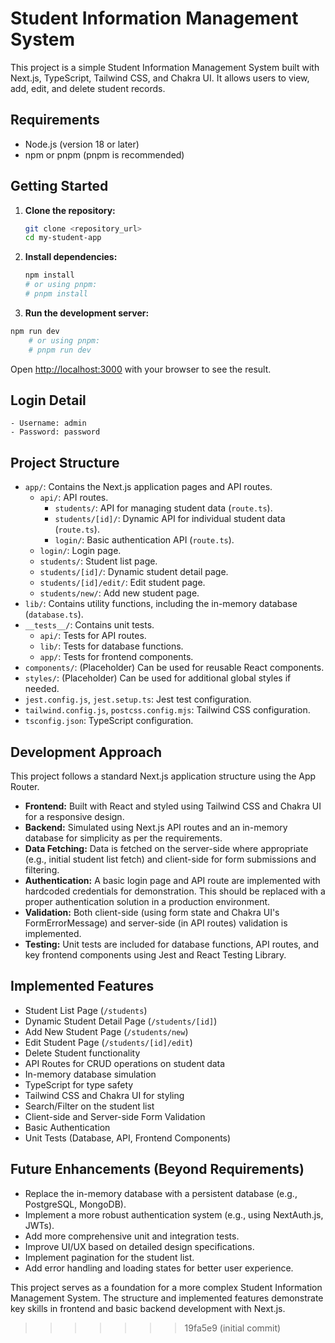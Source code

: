 # Student Information Management System

This project is a simple Student Information Management System built with Next.js, TypeScript, Tailwind CSS, and Chakra UI. It allows users to view, add, edit, and delete student records.

## Requirements

- Node.js (version 18 or later)
- npm or pnpm (pnpm is recommended)

## Getting Started

1.  **Clone the repository:**

    ```bash
    git clone <repository_url>
    cd my-student-app
    ```

2.  **Install dependencies:**

    ```bash
    npm install
    # or using pnpm:
    # pnpm install
    ```

3.  **Run the development server:**

```bash
npm run dev
    # or using pnpm:
    # pnpm run dev
```

Open [http://localhost:3000](http://localhost:3000) with your browser to see the result.

## Login Detail
    - Username: admin
    - Password: password

## Project Structure

- `app/`: Contains the Next.js application pages and API routes.
    - `api/`: API routes.
        - `students/`: API for managing student data (`route.ts`).
        - `students/[id]/`: Dynamic API for individual student data (`route.ts`).
        - `login/`: Basic authentication API (`route.ts`).
    - `login/`: Login page.
    - `students/`: Student list page.
    - `students/[id]/`: Dynamic student detail page.
    - `students/[id]/edit/`: Edit student page.
    - `students/new/`: Add new student page.
- `lib/`: Contains utility functions, including the in-memory database (`database.ts`).
- `__tests__/`: Contains unit tests.
    - `api/`: Tests for API routes.
    - `lib/`: Tests for database functions.
    - `app/`: Tests for frontend components.
- `components/`: (Placeholder) Can be used for reusable React components.
- `styles/`: (Placeholder) Can be used for additional global styles if needed.
- `jest.config.js`, `jest.setup.ts`: Jest test configuration.
- `tailwind.config.js`, `postcss.config.mjs`: Tailwind CSS configuration.
- `tsconfig.json`: TypeScript configuration.

## Development Approach

This project follows a standard Next.js application structure using the App Router. 

- **Frontend:** Built with React and styled using Tailwind CSS and Chakra UI for a responsive design.
- **Backend:** Simulated using Next.js API routes and an in-memory database for simplicity as per the requirements.
- **Data Fetching:** Data is fetched on the server-side where appropriate (e.g., initial student list fetch) and client-side for form submissions and filtering.
- **Authentication:** A basic login page and API route are implemented with hardcoded credentials for demonstration. This should be replaced with a proper authentication solution in a production environment.
- **Validation:** Both client-side (using form state and Chakra UI's FormErrorMessage) and server-side (in API routes) validation is implemented.
- **Testing:** Unit tests are included for database functions, API routes, and key frontend components using Jest and React Testing Library.

## Implemented Features

- Student List Page (`/students`)
- Dynamic Student Detail Page (`/students/[id]`)
- Add New Student Page (`/students/new`)
- Edit Student Page (`/students/[id]/edit`)
- Delete Student functionality
- API Routes for CRUD operations on student data
- In-memory database simulation
- TypeScript for type safety
- Tailwind CSS and Chakra UI for styling
- Search/Filter on the student list
- Client-side and Server-side Form Validation
- Basic Authentication
- Unit Tests (Database, API, Frontend Components)

## Future Enhancements (Beyond Requirements)

- Replace the in-memory database with a persistent database (e.g., PostgreSQL, MongoDB).
- Implement a more robust authentication system (e.g., using NextAuth.js, JWTs).
- Add more comprehensive unit and integration tests.
- Improve UI/UX based on detailed design specifications.
- Implement pagination for the student list.
- Add error handling and loading states for better user experience.

This project serves as a foundation for a more complex Student Information Management System. The structure and implemented features demonstrate key skills in frontend and basic backend development with Next.js.
>>>>>>> 19fa5e9 (initial commit)
